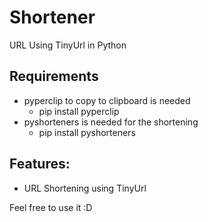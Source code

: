 # Shortener
 URL Using TinyUrl in Python

## Requirements
* pyperclip to copy to clipboard is needed 
  * pip install pyperclip
* pyshorteners is needed for the shortening
  * pip install pyshorteners

## Features:
* URL Shortening using TinyUrl

Feel free to use it :D